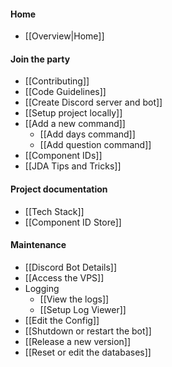 #### Home

* [[Overview|Home]]

#### Join the party

* [[Contributing]]
* [[Code Guidelines]]
* [[Create Discord server and bot]]
* [[Setup project locally]]
* [[Add a new command]]
  * [[Add days command]]
  * [[Add question command]]
* [[Component IDs]]
* [[JDA Tips and Tricks]]

#### Project documentation

* [[Tech Stack]]
* [[Component ID Store]]

#### Maintenance

* [[Discord Bot Details]]
* [[Access the VPS]]
* Logging
  * [[View the logs]]
  * [[Setup Log Viewer]]
* [[Edit the Config]]
* [[Shutdown or restart the bot]]
* [[Release a new version]]
* [[Reset or edit the databases]]